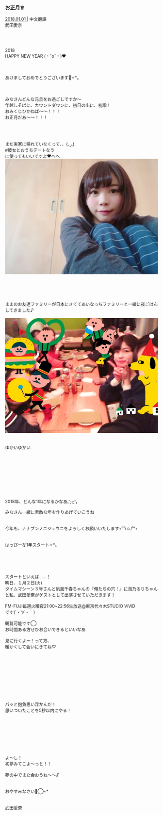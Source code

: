 ### お正月♕︎
<a target="_blank" rel="noreferrer noopener" href="http://blog.nanabunnonijyuuni.com/s/n227/diary/detail/142?ima=0740&cd=blog">2018.01.01 </a>| 中文翻譯<a target="_blank" rel="noreferrer noopener" href=""></a><br>
武田愛奈<br>
<p><br><br><br>
2018<br>
HAPPY NEW YEAR (﹡ˆoˆ﹡)❤️<br><br><br><br>
あけましておめでとうございます🎍✧︎*。<br><br><br><br>
みなさんどんな元旦をお過ごしですか〜<br>
年越しそばに、カウントダウンに、初日の出に、初詣！<br>
おみくじひかねば〜〜！！！<br>
お正月だあ〜〜！！！<br><br><br><br><br>
まだ実家に帰れていなくって、、(◞‸◟)<br>
#彼女とおうちデートなう<br>
に使ってもいいですよ❤️へへ<br>
<img src="../../../../../Album/Backup/Blog/Aina/Jan2018/20180101_Blog_Aina_1.jpg"><br><br><br><br><br><br>
ままのお友達ファミリーが日本にきててあいなっちファミリーと一緒に夜ごはんしてきました♪<br><br>
<img src="../../../../../Album/Backup/Blog/Aina/Jan2018/20180101_Blog_Aina_2.jpg"><br><br><br>
ゆかいゆかい<br><br><br><br><br><br><br><br><br><br>
2018年、どんな1年になるかなあ₍ᵔ·͈༝·͈ᵔ₎<br>
みなさん一緒に素敵な年を作りあげていこうね<br><br><br>
今年も、ナナブンノニジュウニをよろしくお願いいたします◦︎°˚\☺︎/˚°◦︎<br><br><br>
はっぴーな1年スタート✧︎*。<br><br><br><br><br><br>
スタートといえば……！<br>
明日、１月２日(火)<br>
タイムマシーン３号さんと帆風千春ちゃんの『俺たちの穴！』に海乃るりちゃんと私、武田愛奈がゲストとして出演させていただきます！<br><br>
FM-FUJI毎週火曜夜21:00~22:56生放送@東京代々木STUDIO ViViD<br>
です(´・∀・｀)<br><br>
観覧可能です◯<br>
お時間ある方ぜひお会いできるといいなあ<br><br>
見に行くよー！って方、<br>
暖かくして会いにきてね♡<br><br><br><br><br><br><br><br><br><br><br>
パッと抱負思い浮かんだ！<br>
思いついたことを5秒以内にやる！<br><br><br><br><br><br><br><br><br>
よ〜し！<br>
初夢みてこよ〜っと！！<br><br>
夢の中でまた会おうね〜〜♪<br><br><br>
おやすみなさい◡̈⃝︎⋆︎*<br><br><br>
武田愛奈</p>